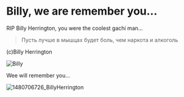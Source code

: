 # Billy, we are remember you...

RIP Billy Herrington, you were the coolest gachi man...

> Пусть лучше в мышцах будет боль, чем наркота и алкоголь

(с)Billy Herrington

![Billy](https://i.ytimg.com/vi/NDaSKpI9eW0/maxresdefault.jpg)

Wee will remember you...

![1480706726_BillyHerrington](https://user-images.githubusercontent.com/106531950/170999163-aa7dda6b-1a8e-4585-b558-c6f80b7a857a.jpg)
